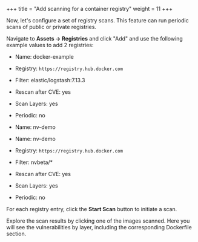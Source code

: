 +++
title = "Add scanning for a container registry"
weight = 11
+++

Now, let's configure a set of registry scans. This feature can run periodic scans of public or private registries.

Navigate to **Assets -> Registries** and click "Add" and use the following example values to add 2 registries:

* Name: docker-example
* Registry: `https://registry.hub.docker.com`
* Filter: elastic/logstash:7.13.3
* Rescan after CVE: yes
* Scan Layers: yes
* Periodic: no


* Name: nv-demo
* Name: nv-demo
* Registry: `https://registry.hub.docker.com`
* Filter: nvbeta/*
* Rescan after CVE: yes
* Scan Layers: yes
* Periodic: no

For each registry entry, click the **Start Scan** button to initiate a scan.

Explore the scan results by clicking one of the images scanned. Here you will see the vulnerabilities by layer, including the corresponding Dockerfile section.

